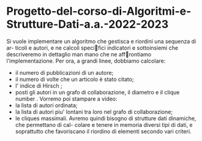 # Progetto-del-corso-di-Algoritmi-e-Strutture-Dati-a.a.-2022-2023
Si vuole implementare un algoritmo che gestisca e riordini una sequenza di ar-
ticoli e autori, e ne calcoli specifici indicatori e sottoinsiemi che descriveremo in
dettaglio man mano che ne affrontiamo l'implementazione. Per ora, a grandi
linee, dobbiamo calcolare:
- il numero di pubblicazioni di un autore;
- il numero di volte che un articolo è stato citato;
- l' indice di Hirsch ;
- posti gli autori in un grafo di collaborazione, il diametro e il clique number .
Vorremo poi stampare a video:
- la lista di autori ordinata;
- la lista di autori piu' lontani tra loro nel grafo di collaborazione;
- le cliques massimali.
Avremo quindi bisogno di strutture dati dinamiche, che permettano di cal-
colare e tenere in memoria diversi tipi di dati, e soprattutto che favoriscano il
riordino di elementi secondo vari criteri.
